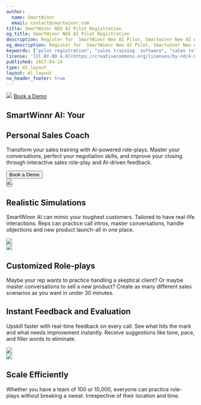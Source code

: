 ```yaml
---
author:
  name: SmartWinnr
  email: contact@smartwinnr.com
title: SmartWinnr NEO AI Pilot Registration
og_title: SmartWinnr NEO AI Pilot Registration
description: Register for  SmartWinnr Neo AI Pilot, Smartwinnr Neo AI enables your sales reps to practice and refine their conversations with HCPs, ensuring more effective and confident dialogues in the field. 
og_description: Register for  SmartWinnr Neo AI Pilot, Smartwinnr Neo AI enables your sales reps to practice and refine their conversations with HCPs, ensuring more effective and confident dialogues in the field.
keywords: ["pilot registration", "sales training  software", "sales role plays", "AI role plays","sales coaching software", "sales contest software", "two way ai coaching","SmartWinnr NEO AI"]
license: '[CC BY-ND 4.0](https://creativecommons.org/licenses/by-nd/4.0)'
published: 2017-04-14
type: ml_layout
layout: ml_layout
no_header_footer: true
---
```


<section class="padding50">
	<div class="row ml-margin-bottom40">
		<a href="{{ .Site.BaseURL }}" class="ml_home_logo"><img class="ml-logo" id="navbar-logo" src="/images/smartwinnr_logo.png"></a>
		<a class="ml-demo-btn pull-right" href="">Book a Demo</a>
	</div>
  <div class="row ml-margin-bottom40">
		<div class="col-lg-5 col-md-5 col-sm-12 col-xs-12">
			<h1>SmartWinnr AI: Your </h1>
			<h1 class="ml-custom-gradient-text">Personal Sales Coach</h1>
			<p class="ml-hero-section-content">
				Transform your sales training with AI-powered role-plays. Master your conversations, perfect your negotiation skills, and improve your closing through interactive sales role-play and AI-driven feedback.
			</p>
			<button class="ml-gradient-button">Book a Demo</button>
		</div>
		<div class="col-lg-5 col-md-5 col-sm-12 col-xs-12">
			<img class="ml-heroSectionImage" src="/images/ai-landing-page/Hero-Section/Hero-Section_Tile.png">
	</div>
</div>
	<div class="ml-video-section ml-margin-bottom40">
		<div class="common-container">
			<div class="ml-gradient-div">
				<button class="ml-gradient-button ml-play-button">
					<i class="fa fa-play "></i>
				</button>
			</div>
</div>
</div>
	<div class="row">
		<div class="ml-realistic-simulations row ml-margin-bottom40">
			<div class="col-lg-5 col-md-5 col-sm-12 col-xs-12">
				<h1 class="ml-feature-section-header">Realistic Simulations</h1>
				<p class="ml-feature-section-para">SmartWinnr AI can mimic your toughest customers. Tailored to have real-life
					interactions. Reps can practice call intros, master conversations, handle objections and new product
					launch-all in one place. </p>
			</div>
			<div class="col-lg-5 col-md-5 col-sm-12 ">
				<img class="ml-feature-section-image" src="/images/ai-landing-page/Feature-Section/Realistic-Simulations_Tile.png">
			</div>
		</div>
		<div class="ml-customized-role-play row ml-margin-bottom40">
			<div class="col-lg-5 col-md-5 col-sm-12 col-xs-12">
				<img class="ml-feature-section-image" src="/images/ai-landing-page/Feature-Section/Customized-Role-Play_Tile.png">
			</div>
			<div class="col-lg-5 col-md-5 col-sm-12 col-xs-12">
				<h1 class="ml-feature-section-header">Customized Role-plays </h1>
				<p class="ml-feature-section-para">Maybe your rep wants to practice handling a skeptical client?
					Or maybe master conversations to sell a new product?
					Create as many different sales scenarios as you want in under 30 minutes.  </p>
			</div>
  </div>
  <div class="ml-instant-feedback-evaluation row ml-margin-bottom40">
			<div class="col-lg-5 col-md-5 col-sm-12 col-xs-12">
				<h1 class="ml-feature-section-header">Instant Feedback and
					Evaluation </h1>
				<p class="ml-feature-section-para">Upskill faster with real-time feedback on every call. See what hits the mark and
					what needs improvement instantly. Receive suggestions like tone, pace, and filler words to eliminate.  </p>
			</div>
			<div class="col-lg-5 col-md-5 col-sm-12 col-xs-12">
				<img class="feature-section-image" src="/images/ai-landing-page/Feature-Section/Instant-Feedback_Tile.png">
			</div>
		</div>
		<div class="ml-scale-efficiently row">
			<div class="col-lg-5 col-md-5 col-sm-12 col-xs-12">
				<img class="ml-feature-section-image" src="/images/ai-landing-page/Feature-Section/Scale-Efficiency_Tile.png">
			</div>
			<div class="col-lg-5 col-md-5 col-sm-12 col-xs-12">
				<h1 class="ml-feature-section-header">Scale Efficiently </h1>
				<p class="ml-feature-section-para">Whether you have a team of 100 or 10,000, everyone can practice role-plays
					without breaking a sweat. Irrespective of their location and time.  </p>
			</div>
</div>
</div>
</div>

</section>